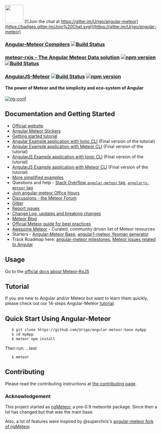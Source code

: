 <a href="https://angular-meteor.com/"><img src="https://angular-meteor.com/assets/images/logo-large.png" width="60" height="60" /></a>  [![Join the chat at https://gitter.im/Urigo/angular-meteor](https://badges.gitter.im/Join%20Chat.svg)](https://gitter.im/Urigo/angular-meteor)

### [Angular-Meteor Compilers](https://github.com/Urigo/angular-meteor/tree/master/atmosphere-packages/angular-compilers) [![Build Status](https://travis-ci.org/Urigo/angular-meteor.svg?branch=master)](https://travis-ci.org/Urigo/angular-meteor)

### [meteor-rxjs - The Angular Meteor Data solution](https://github.com/Urigo/meteor-rxjs) [![npm version](https://badge.fury.io/js/meteor-rxjs.svg)](https://badge.fury.io/js/meteor-rxjs) [![Build Status](https://travis-ci.org/Urigo/meteor-rxjs.svg?branch=master)](https://travis-ci.org/Urigo/meteor-rxjs)

### [AngularJS-Meteor](https://github.com/Urigo/angular-meteor/tree/angular1) [![Build Status](https://travis-ci.org/Urigo/angular-meteor.svg?branch=angular1)](https://travis-ci.org/Urigo/angular-meteor)   [![npm version](https://badge.fury.io/js/angular-meteor.svg)](https://badge.fury.io/js/angular-meteor)

#### The power of Meteor and the simplicity and eco-system of Angular

[![ng-conf](https://img.youtube.com/vi/_mu6BWsnaPM/0.jpg)](https://www.youtube.com/watch?v=_mu6BWsnaPM)

## Documentation and Getting Started
- [Official website](https://www.angular-meteor.com)
- [Angular Meteor Stickers](https://www.stickermule.com/marketplace/9686-angular-meteor-sticker)
- [Getting started tutorial](https://angular-meteor.com/tutorials/whatsapp2-tutorial)
- [Angular Example application with Ionic CLI](https://github.com/Urigo/Ionic2CLI-Meteor-WhatsApp) (Final version of the tutorial)
- [Angular Example application with Meteor CLI](https://github.com/Urigo/Ionic2-MeteorCLI-WhatsApp) (Final version of the tutorial)
- [AngularJS Example application with Ionic CLI](https://github.com/Urigo/IonicCLI-Meteor-WhatsApp) (Final version of the tutorial)
- [AngularJS Example application with Meteor CLI](https://github.com/Urigo/Ionic-MeteorCLI-WhatsApp) (Final version of the tutorial)
- [More simplified examples](https://github.com/Urigo/angular-meteor/tree/master/examples)
- Questions and help - [Stack Overflow `angular-meteor` tag](http://stackoverflow.com/questions/tagged/angular-meteor), [`angularjs-meteor` tag](http://stackoverflow.com/questions/tagged/angularjs-meteor)
- [Join angular-meteor Office Hours](https://plus.google.com/events/cj8i93v7cabr9fab5jvv3r6bb80)
- [Discussions - the Meteor Forum](https://forums.meteor.com/)
- [Gitter](https://gitter.im/Urigo/angular-meteor)
- [Report issues](https://github.com/Urigo/angular-meteor/issues)
- [Change Log, updates and breaking changes](https://github.com/Urigo/angular-meteor/blob/master/CHANGELOG.md)
- [Meteor Blog](https://info.meteor.com/blog)
- [Official Meteor guide for best practices](http://guide.meteor.com/)
- [Awesome Meteor](https://github.com/Urigo/awesome-meteor) - Curated, community driven list of Meteor resources
- Starters - [Angular-Meteor Base](https://github.com/Urigo/angular-meteor-base), [angular1-meteor Yeoman generator](https://github.com/ndxbxrme/generator-angular-meteor)
- Track Roadmap here: [angular-meteor milestones](https://github.com/Urigo/angular-meteor/milestones), [Meteor issues related to Angular](https://github.com/meteor/meteor/labels/Project%3AAngular)

## Usage

Go to the [official docs about Meteor-RxJS](https://angular-meteor.com/meteor-rxjs)

## Tutorial

If you are new to Angular and/or Meteor but want to learn them quickly,
please check out our 14-steps Angular-Meteor [tutorial](https://angular-meteor.com/tutorials/whatsapp2-tutorial).

## Quick Start Using Angular-Meteor

```bash
   $ git clone https://github.com/Urigo/angular-meteor-base myApp
   $ cd myApp
   $ meteor npm install
```

Then run: ...test

```
   $ meteor
```

## Contributing

Please read the contributing instructions at [the contributing page](https://github.com/Urigo/angular-meteor/blob/master/.github/CONTRIBUTING.md).

### Acknowledgement

This project started as [ngMeteor](https://github.com/loneleeandroo/ngMeteor), a pre-0.9 meteorite package. Since then a lot has changed but that was the main base.

Also, a lot of features were inspired by @superchris's [angular-meteor fork of ngMeteor](https://github.com/superchris/angular-meteor).
